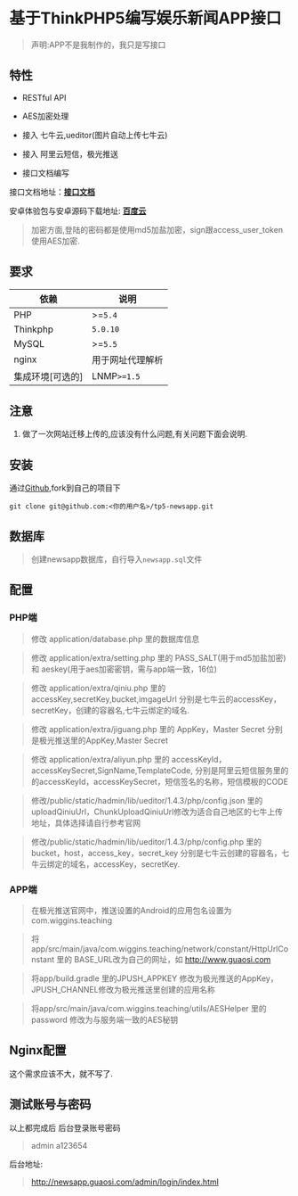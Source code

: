 基于ThinkPHP5编写娱乐新闻APP接口
===========

> 声明:APP不是我制作的，我只是写接口

## 特性

- RESTful API

- AES加密处理

- 接入 七牛云,ueditor(图片自动上传七牛云)

- 接入 阿里云短信，极光推送

- 接口文档编写

接口文档地址：[**接口文档**](http://newsapp.mydoc.io/)

安卓体验包与安卓源码下载地址: [**百度云**](https://pan.baidu.com/s/1jHWIHOq)

> 加密方面,登陆的密码都是使用md5加盐加密，sign跟access_user_token使用AES加密.

## 要求

| 依赖 | 说明 |
| -------- | -------- |
| PHP| >=`5.4` |
| Thinkphp| `5.0.10` |
| MySQL| >=`5.5` |
| nginx |用于网址代理解析|
| 集成环境[可选的] | LNMP`>=1.5` |

## 注意

1. 做了一次网站迁移上传的,应该没有什么问题,有关问题下面会说明.

## 安装

通过[Github](https://github.com/guaosi/tp5-newsapp),fork到自己的项目下
```
git clone git@github.com:<你的用户名>/tp5-newsapp.git
```

## 数据库

> 创建newsapp数据库，自行导入`newsapp.sql`文件

## 配置

### PHP端

>  修改 application/database.php 里的数据库信息

>  修改 application/extra/setting.php  里的 PASS_SALT(用于md5加盐加密) 和 aeskey(用于aes加密密钥，需与app端一致，16位)

>  修改 application/extra/qiniu.php  里的accessKey,secretKey,bucket,imgageUrl 分别是七牛云的accessKey，secretKey，创建的容器名,七牛云绑定的域名.

>  修改 application/extra/jiguang.php  里的 AppKey，Master Secret 分别是极光推送里的AppKey,Master Secret

>  修改 application/extra/aliyun.php  里的 accessKeyId，accessKeySecret,SignName,TemplateCode, 分别是阿里云短信服务里的的accessKeyId，accessKeySecret，短信签名的名称，短信模板的CODE

>  修改/public/static/hadmin/lib/ueditor/1.4.3/php/config.json 里的 uploadQiniuUrl，ChunkUploadQiniuUrl修改为适合自己地区的七牛上传地址，具体选择请自行参考官网

>  修改/public/static/hadmin/lib/ueditor/1.4.3/php/config.php 里的bucket，host，access_key，secret_key 分别是七牛云创建的容器名，七牛云绑定的域名，accessKey，secretKey.

### APP端

>  在极光推送官网中，推送设置的Android的应用包名设置为com.wiggins.teaching

>  将app/src/main/java/com.wiggins.teaching/network/constant/HttpUrlConstant 里的 BASE_URL改为自己的网址，如 http://www.guaosi.com

>  将app/build.gradle 里的JPUSH_APPKEY 修改为极光推送的AppKey，JPUSH_CHANNEL修改为极光推送里创建的应用名称

>  将app/src/main/java/com.wiggins.teaching/utils/AESHelper 里的password 修改为与服务端一致的AES秘钥

## Nginx配置

这个需求应该不大，就不写了.

## 测试账号与密码

以上都完成后
后台登录账号密码

> admin  a123654

后台地址:
> http://newsapp.guaosi.com/admin/login/index.html
